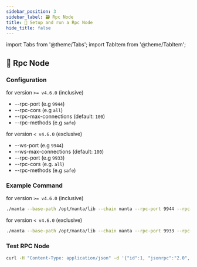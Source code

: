 ```yaml
---
sidebar_position: 3
sidebar_label: 🗃️ Rpc Node
title: 🚄 Setup and run a Rpc Node
hide_title: false
---
```


import Tabs from '@theme/Tabs';
import TabItem from '@theme/TabItem';

## 🥡 Rpc Node

### Configuration

for version `>= v4.6.0` (inclusive)

- --rpc-port <PORT> (e.g `9944`)
- --rpc-cors <ORIGINS> (e.g `all`)
- --rpc-max-connections <COUNT> (default: `100`)
- --rpc-methods <METHOD> (e.g `safe`)

for version `< v4.6.0` (exclusive)

- --ws-port <PORT> (e.g `9944`)
- --ws-max-connections <COUNT> (default: `100`)
- --rpc-port <PORT> (e.g `9933`)
- --rpc-cors <ORIGINS> (e.g. `all`)
- --rpc-methods <METHOD> (e.g `safe`)

### Example Command

for version `>= v4.6.0` (inclusive)

```bash
./manta --base-path /opt/manta/lib --chain manta --rpc-port 9944 --rpc-cors all --rpc-max-connections 100 --rpc-methods safe
```

for version `< v4.6.0` (exclusive)

```bash
./manta --base-path /opt/manta/lib --chain manta --rpc-port 9933 --rpc-cors all --ws-max-connections 100 --ws-port 9944
```

### Test RPC Node

```bash
curl -H "Content-Type: application/json" -d '{"id":1, "jsonrpc":"2.0", "method": "rpc_methods"}' http://127.0.0.1:9944/
```
